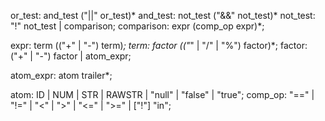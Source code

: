 
or_test: and_test ("||" or_test)*
and_test: not_test ("&&" not_test)*
not_test: "!" not_test | comparison;
comparison: expr (comp_op expr)*;

expr: term (("+" | "-") term)*;
term: factor (("*" | "/" | "%") factor)*;
factor: ("+" | "-") factor | atom_expr;

atom_expr: atom trailer*;
<!-- Add array, maps into atom -->
atom: ID | NUM | STR | RAWSTR | "null" | "false" | "true";
comp_op: "==" | "!=" | "<" | ">" | "<=" | ">=" | ["!"] "in";
